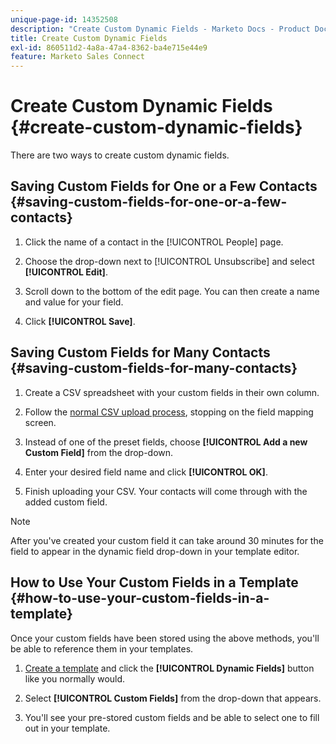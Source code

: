 ```yaml
---
unique-page-id: 14352508
description: "Create Custom Dynamic Fields - Marketo Docs - Product Documentation"
title: Create Custom Dynamic Fields
exl-id: 860511d2-4a8a-47a4-8362-ba4e715e44e9
feature: Marketo Sales Connect
---
```

# Create Custom Dynamic Fields {#create-custom-dynamic-fields}

There are two ways to create custom dynamic fields.

## Saving Custom Fields for One or a Few Contacts {#saving-custom-fields-for-one-or-a-few-contacts}

1. Click the name of a contact in the [!UICONTROL People] page.

1. Choose the drop-down next to [!UICONTROL Unsubscribe] and select **[!UICONTROL Edit]**.

1. Scroll down to the bottom of the edit page. You can then create a name and value for your field.

1. Click **[!UICONTROL Save]**.

## Saving Custom Fields for Many Contacts {#saving-custom-fields-for-many-contacts}

1. Create a CSV spreadsheet with your custom fields in their own column.

1. Follow the [normal CSV upload process](/help/marketo/product-docs/marketo-sales-connect/people/managing-contacts/import-contacts-via-csv.md), stopping on the field mapping screen.

1. Instead of one of the preset fields, choose **[!UICONTROL Add a new Custom Field]** from the drop-down.

1. Enter your desired field name and click **[!UICONTROL OK]**.

1. Finish uploading your CSV. Your contacts will come through with the added custom field.

>[!NOTE]
>
>After you've created your custom field it can take around 30 minutes for the field to appear in the dynamic field drop-down in your template editor.

## How to Use Your Custom Fields in a Template {#how-to-use-your-custom-fields-in-a-template}

Once your custom fields have been stored using the above methods, you'll be able to reference them in your templates.

1. [Create a template](/help/marketo/product-docs/marketo-sales-connect/templates/create-a-new-template.md) and click the **[!UICONTROL Dynamic Fields]** button like you normally would.

1. Select **[!UICONTROL Custom Fields]** from the drop-down that appears.

1. You'll see your pre-stored custom fields and be able to select one to fill out in your template.
